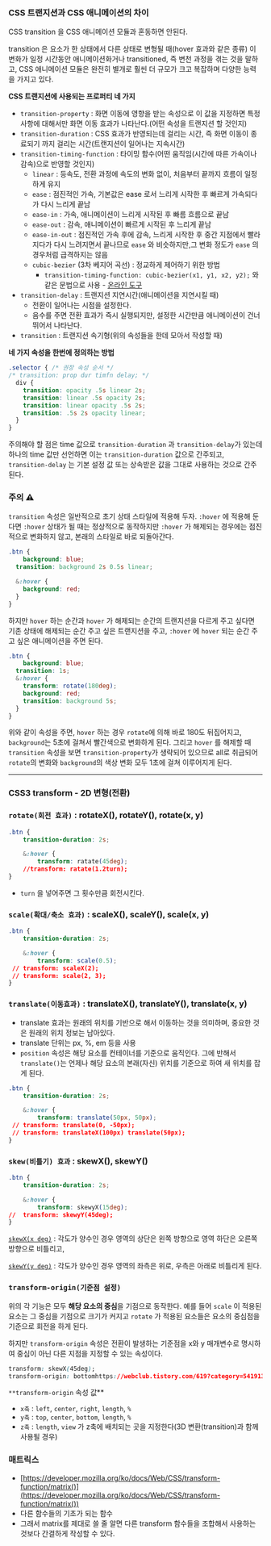 ### CSS 트랜지션과 CSS 애니메이션의 차이

CSS transition 을 CSS 애니메이션 모듈과 혼동하면 안된다.

transition 은 요소가 한 상태에서 다른 상태로 변형될 때(hover 효과와 같은 종류) 이 변화가 일정 시간동안 애니메이션화거나 transitioned, 즉 변천 과정을 겪는 것을 말하고, CSS 애니메이션 모듈은 완전히 별개로 훨씬 더 규모가 크고 복잡하며 다양한 능력을 가지고 있다.

**CSS 트랜지션에 사용되는 프로퍼티 네 가지**

- `transition-property` : 화면 이동에 영향을 받는 속성으로 이 값을 지정하면 특정 사항에 대해서만 화면 이동 효과가 나타난다.(어떤 속성을 트랜지션 할 것인지)
- `transition-duration` : CSS 효과가 반영되는데 걸리는 시간, 즉 화면 이동이 종료되기 까지 걸리는 시간(트랜지션이 일어나는 지속시간)
- `transition-timing-function` : 타이밍 함수(어떤 움직임(시간에 따른 가속이나 감속)으로 반영할 것인지)
    - `linear` : 등속도, 전환 과정에 속도의 변화 없이, 처음부터 끝까지 흐름이 일정하게 유지
    - `ease` : 점진적인 가속, 기본값은 ease 로서 느리게 시작한 후 빠르게 가속되다가 다시 느리게 끝남
    - `ease-in` : 가속, 애니메이션이 느리게 시작된 후 빠름 흐름으로 끝남
    - `ease-out` : 감속, 애니메이션이 빠르게 시작된 후 느리게 끝남
    - `ease-in-out` : 점진적인 가속 후에 감속, 느리게 시작한 후 중간 지점에서 빨라지다가 다시 느려지면서 끝나므로 `ease` 와 비슷하지만,그 변화 정도가 `ease` 의 경우처럼 급격하지는 않음
    - `cubic-bezier` (3차 베지어 곡선) : 정교하게 제어하기 위한 방법
        - `transition-timing-function: cubic-bezier(x1, y1, x2, y2);`  와 같은 문법으로 사용 - [온라인 도구](https://matthewlein.com/tools/ceaser)
- `transition-delay` : 트랜지션 지연시간(애니메이션을 지연시킬 때)
    - 전환이 일어나는 시점을 설정한다.
    - 음수를 주면 전환 효과가 즉시 실행되지만, 설정한 시간만큼 애니메이션이 건너뛰어서 나타난다.
- `transition` : 트랜지션 속기형(위의 속성들을 한데 모아서 작성할 때)

**네 가지 속성을 한번에 정의하는 방법**

```css
.selector { /* 권장 속성 순서 */ 
/* transition: prop dur timfn delay; */ 
  div { 
    transition: opacity .5s linear 2s; 
    transition: linear .5s opacity 2s; 
    transition: linear opacity .5s 2s; 
    transition: .5s 2s opacity linear;
  }
}
```

주의해야 할 점은 time 값으로 `transition-duration` 과 `transition-delay`가 있는데 하나의 time 값만 선언하면 이는 `transition-duration` 값으로 간주되고, `transition-delay` 는 기본 설정 값 또는 상속받은 값을 그대로 사용하는 것으로 간주된다.

### 주의 ⚠️

`transition` 속성은 일반적으로 초기 상태 스타일에 적용해 두자. `:hover` 에 적용해 둔다면 `:hover` 상태가 될 때는 정상적으로 동작하지만 `:hover` 가 해제되는 경우에는 점진적으로 변화하지 않고, 본래의 스타일로 바로 되돌아간다.

```css
.btn { 
	background: blue;
  transition: background 2s 0.5s linear;

  &:hover {
    background: red;
  }
}
```

하지만 `hover` 하는 순간과 `hover` 가 해제되는 순간의 트랜지션을 다르게 주고 싶다면 기존 상태에 해제되는 순간 주고 싶은 트랜지션을 주고, `:hover` 에 `hover` 되는 순간 주고 싶은 애니메이션을 주면 된다.

```css
.btn {
	background: blue;
  transition: 1s;
  &:hover {
    transform: rotate(180deg);
    background: red;
    transition: background 5s;
  }
}
```

위와 같이 속성을 주면, `hover` 하는 경우 `rotate`에 의해 바로 180도 뒤집어지고, `background`는 5초에 걸쳐서 빨간색으로 변화하게 된다. 그리고 `hover` 를 해제할 때 `transition` 속성을 보면 `transition-property`가 생략되어 있으므로 all로 취급되어 `rotate`의 변화와 `background`의 색상 변화 모두 1초에 걸쳐 이루어지게 된다.

---

### CSS3 transform - 2D 변형(전환)

### `rotate(회전 효과)` : rotateX(), rotateY(), rotate(x, y)

```css
.btn {
	transition-duration: 2s;

	&:hover {
		transform: ratate(45deg);
	//transform: ratate(1.2turn); 
}
```

- `turn` 을 넣어주면 그 횟수만큼 회전시킨다.

### `scale(확대/축소 효과)` : scaleX(), scaleY(), scale(x, y)

```css
.btn {
	transition-duration: 2s;

	&:hover {
		transform: scale(0.5);
 //	transform: scaleX(2);
 //	transform: scale(2, 3);
}
```

### `translate(이동효과)` : translateX(), translateY(), translate(x, y)

- translate 효과는 원래의 위치를 기반으로 해서 이동하는 것을 의미하며, 중요한 것은 원래의 위치 정보는 남아있다.
- translate 단위는 px, %, em 등을 사용
- `position` 속성은 해당 요소를 컨테이너를 기준으로 움직인다. 그에 반해서 `translate()`는 언제나 해당 요소의 본래(자신) 위치를 기준으로 하여 새 위치를 잡게 된다.

```css
.btn {
	transition-duration: 2s;

	&:hover {
		transform: translate(50px, 50px);
 //	transform: translate(0, -50px);
 //	transform: translateX(100px) translate(50px);
}
```

### `skew(비틀기) 효과` : skewX(), skewY()

```css
.btn {
	transition-duration: 2s;

	&:hover {
		transform: skewyX(15deg);
//	transform: skewyY(45deg);
}
```

[`skewX(x deg)`](http://www.w3schools.com/cssref/playit.asp?filename=playcss_transform_skewx) : 각도가 양수인 경우 영역의 상단은 왼쪽 방향으로 영역 하단은 오른쪽 방향으로 비틀리고,

[`skewY(y deg)`](http://www.w3schools.com/cssref/playit.asp?filename=playcss_transform_skewy) : 각도가 양수인 경우 영역의 좌측은 위로, 우측은 아래로 비틀리게 된다.

### `transform-origin(기준점 설정)`

위의 각 기능은 모두 **해당 요소의 중심**을 기점으로 동작한다. 예를 들어 `scale` 이 적용된 요소는 그 중심을 기점으로 크기가 커지고 `rotate` 가 적용된 요소들은 요소의 중심점을 기준으로 회전을 하게 된다.

하지만 `transform-origin` 속성은 전환이 발생하는 기준점을 x와 y 매개변수로 명시하여 중심이 아닌 다른 지점을 지정할 수 있는 속성이다.

```css
transform: skewX(45deg);
transform-origin: bottomhttps://webclub.tistory.com/619?category=541913 center;
```

`**transform-origin` 속성 값**

- `x축` : `left`, `center`, `right`, `length`, `%`
- `y축` : `top`, `center`, `bottom`, `length`, `%`
- `z축` : `length`, `view` 가 z축에 배치되는 곳을 지정한다(3D 변환(transition)과 함께 사용될 경우)

### 매트릭스

- [https://developer.mozilla.org/ko/docs/Web/CSS/transform-function/matrix()](https://developer.mozilla.org/ko/docs/Web/CSS/transform-function/matrix())
- 다른 함수들의 기초가 되는 함수
- 그래서 matrix를 제대로 쓸 줄 알면 다른 transform 함수들을 조합해서 사용하는 것보다 간결하게 작성할 수 있다.

